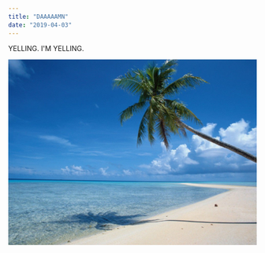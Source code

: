 ```yaml
---
title: "DAAAAAMN"
date: "2019-04-03"
---
```


YELLING. I'M YELLING.

![Tranquiil Beach](tranquil-beach.jpg)
